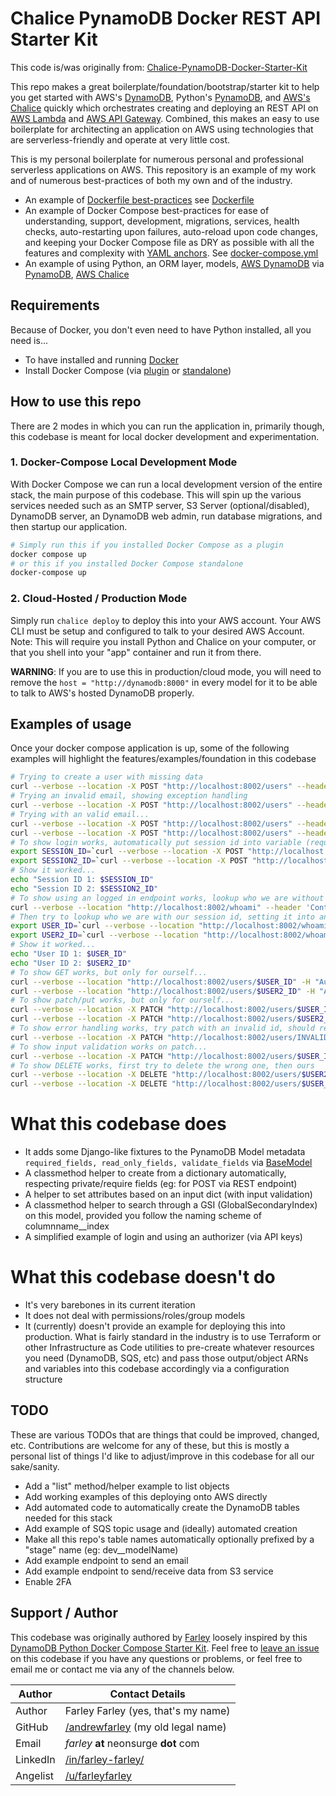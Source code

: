 # Chalice PynamoDB Docker REST API Starter Kit

This code is/was originally from: [Chalice-PynamoDB-Docker-Starter-Kit](https://github.com/DevOps-Nirvana/Chalice-PynamoDB-Docker-Starter-Kit/)

This repo makes a great boilerplate/foundation/bootstrap/starter kit to help you get started with AWS's [DynamoDB](https://aws.amazon.com/dynamodb/), Python's [PynamoDB](https://github.com/pynamodb/PynamoDB/), and [AWS's Chalice](https://github.com/aws/chalice) quickly which orchestrates creating and deploying an REST API on [AWS Lambda](https://aws.amazon.com/lambda/) and [AWS API Gateway](https://aws.amazon.com/api-gateway/).  Combined, this makes an easy to use boilerplate for architecting an application on AWS using technologies that are serverless-friendly and operate at very little cost.

This is my personal boilerplate for numerous personal and professional serverless applications on AWS.  This repository is an example of my work and of numerous best-practices of both my own and of the industry.

 * An example of [Dockerfile best-practices](https://docs.docker.com/develop/develop-images/dockerfile_best-practices/) see [Dockerfile](./Dockerfile)
 * An example of Docker Compose best-practices for ease of understanding, support, development, migrations, services, health checks, auto-restarting upon failures, auto-reload upon code changes, and keeping your Docker Compose file as DRY as possible with all the features and complexity with [YAML anchors](https://www.educative.io/blog/advanced-yaml-syntax-cheatsheet#anchors).  See [docker-compose.yml](./docker-compose.yml)
 * An example of using Python, an ORM layer, models, [AWS DynamoDB](https://aws.amazon.com/dynamodb/) via [PynamoDB](https://github.com/pynamodb/PynamoDB/), [AWS Chalice](https://github.com/aws/chalice)


## Requirements
Because of Docker, you don't even need to have Python installed, all you need is...

* To have installed and running [Docker](https://docs.docker.com/get-docker/)
* Install Docker Compose (via [plugin](https://docs.docker.com/compose/install/#scenario-two-install-the-compose-plugin) or [standalone](https://docs.docker.com/compose/install/other/))


## How to use this repo

There are 2 modes in which you can run the application in, primarily though, this codebase is meant for local docker development and experimentation.

### 1. Docker-Compose Local Development Mode
With Docker Compose we can run a local development version of the entire stack, the main purpose of this codebase.  This will spin up the various services needed such as an SMTP server, S3 Server (optional/disabled), DynamoDB server, an DynamoDB web admin, run database migrations, and then startup our application.

```bash
# Simply run this if you installed Docker Compose as a plugin
docker compose up
# or this if you installed Docker Compose standalone
docker-compose up
```

### 2. Cloud-Hosted / Production Mode
Simply run `chalice deploy` to deploy this into your AWS account.  Your AWS CLI must be setup and configured to talk to your desired AWS Account.  Note: This will require you install Python and Chalice on your computer, or that you shell into your "app" container and run it from there.

**WARNING**: If you are to use this in production/cloud mode, you will need to remove the `host = "http://dynamodb:8000"` in every model for it to be able to talk to AWS's hosted DynamoDB properly.


## Examples of usage
Once your docker compose application is up, some of the following examples will highlight the features/examples/foundation in this codebase

```bash
# Trying to create a user with missing data
curl --verbose --location -X POST "http://localhost:8002/users" --header 'Content-Type: application/json' --data-raw '{"email": "invalid.email.address", "password": "test"}'
# Trying an invalid email, showing exception handling
curl --verbose --location -X POST "http://localhost:8002/users" --header 'Content-Type: application/json' --data-raw '{"email": "invalid.email.address", "password": "test", "name": "tester"}'
# Trying with an valid email...
curl --verbose --location -X POST "http://localhost:8002/users" --header 'Content-Type: application/json' --data-raw '{"email": "user@test.com", "password": "test", "name": "tester"}'
curl --verbose --location -X POST "http://localhost:8002/users" --header 'Content-Type: application/json' --data-raw '{"email": "user2@test.com", "password": "test", "name": "tester"}'
# To show login works, automatically put session id into variable (requires you have jq installed)
export SESSION_ID=`curl --verbose --location -X POST "http://localhost:8002/login" --header 'Content-Type: application/json' --data-raw '{"email": "user@test.com", "password": "test"}' | jq --raw-output .id`
export SESSION2_ID=`curl --verbose --location -X POST "http://localhost:8002/login" --header 'Content-Type: application/json' --data-raw '{"email": "user2@test.com", "password": "test"}' | jq --raw-output .id`
# Show it worked...
echo "Session ID 1: $SESSION_ID"
echo "Session ID 2: $SESSION2_ID"
# To show using an logged in endpoint works, lookup who we are without session id first...
curl --verbose --location "http://localhost:8002/whoami" --header 'Content-Type: application/json'
# Then try to lookup who we are with our session id, setting it into an environment variable with jq
export USER_ID=`curl --verbose --location "http://localhost:8002/whoami" --header 'Content-Type: application/json' -H "Authorization: $SESSION_ID" | jq --raw-output .id`
export USER2_ID=`curl --verbose --location "http://localhost:8002/whoami" --header 'Content-Type: application/json' -H "Authorization: $SESSION2_ID" | jq --raw-output .id`
# Show it worked...
echo "User ID 1: $USER_ID"
echo "User ID 2: $USER2_ID"
# To show GET works, but only for ourself...
curl --verbose --location "http://localhost:8002/users/$USER_ID" -H "Authorization: $SESSION_ID"
curl --verbose --location "http://localhost:8002/users/$USER2_ID" -H "Authorization: $SESSION_ID"
# To show patch/put works, but only for ourself...
curl --verbose --location -X PATCH "http://localhost:8002/users/$USER_ID" -H "Authorization: $SESSION_ID" --header 'Content-Type: application/json' --data-raw '{"email": "new@new.com"}'
curl --verbose --location -X PATCH "http://localhost:8002/users/$USER2_ID" -H "Authorization: $SESSION_ID" --header 'Content-Type: application/json' --data-raw '{"email": "new@new.com"}'
# To show error handling works, try patch with an invalid id, should return FORBIDDEN same as wrong id
curl --verbose --location -X PATCH "http://localhost:8002/users/INVALID_VALUE" -H "Authorization: $SESSION_ID" --header 'Content-Type: application/json' --data-raw '{"email": "new@new.com"}'
# To show input validation works on patch...
curl --verbose --location -X PATCH "http://localhost:8002/users/$USER_ID" -H "Authorization: $SESSION_ID" --header 'Content-Type: application/json' --data-raw '{"email": "INVALID_EMAIL"}'
# To show DELETE works, first try to delete the wrong one, then ours
curl --verbose --location -X DELETE "http://localhost:8002/users/$USER2_ID" -H "Authorization: $SESSION_ID"
curl --verbose --location -X DELETE "http://localhost:8002/users/$USER_ID" -H "Authorization: $SESSION_ID"
```


# What this codebase does
* It adds some Django-like fixtures to the PynamoDB Model metadata `required_fields, read_only_fields, validate_fields` via [BaseModel](https://github.com/DevOps-Nirvana/Chalice-PynamoDB-Docker-Starter-Kit/blob/master/models/BaseModel.py)
* A classmethod helper to create from a dictionary automatically, respecting private/require fields (eg: for POST via REST endpoint)
* A helper to set attributes based on an input dict (with input validation)
* A classmethod helper to search through a GSI (GlobalSecondaryIndex) on this model, provided you follow the naming scheme of columnname__index
* A simplified example of login and using an authorizer (via API keys)


# What this codebase doesn't do
* It's very barebones in its current iteration
* It does not deal with permissions/roles/group models
* It (currently) doesn't provide an example for deploying this into production.  What is fairly standard in the industry is to use Terraform or other Infrastructure as Code utilities to pre-create whatever resources you need (DynamoDB, SQS, etc) and pass those output/object ARNs and variables into this codebase accordingly via a configuration structure


## TODO
These are various TODOs that are things that could be improved, changed, etc.  Contributions are welcome for any of these, but this is mostly a personal list of things I'd like to adjust/improve in this codebase for all our sake/sanity.

* Add a "list" method/helper example to list objects
* Add working examples of this deploying onto AWS directly
* Add automated code to automatically create the DynamoDB tables needed for this stack
* Add example of SQS topic usage and (ideally) automated creation
* Make all this repo's table names automatically optionally prefixed by a "stage" name (eg: dev__modelName)
* Add example endpoint to send an email
* Add example endpoint to send/receive data from S3 service
* Enable 2FA


## Support / Author

This codebase was originally authored by [Farley](https://github.com/andrewfarley/) loosely inspired by this [DynamoDB Python Docker Compose Starter Kit](https://github.com/CT83/DynamoDB-Python-Docker-Compose-Starter-Kit).  Feel free to [leave an issue](https://github.com/DevOps-Nirvana/Chalice-PynamoDB-Docker-Starter-Kit/issues) on this codebase if you have any questions or problems, or feel free to email me or contact me via any of the channels below.

| Author   | Contact Details                                                       |
|----------|-----------------------------------------------------------------------|
| Author   | Farley Farley (yes, that's my name)                                   |
| GitHub   | [/andrewfarley](https://github.com/andrewfarley/) (my old legal name) |
| Email    | _farley_ **at** neonsurge __dot__ com                                 |
| LinkedIn | [/in/farley-farley/](http://linkedin.com/in/farley-farley/)           |
| Angelist | [/u/farleyfarley](http://angel.co/u/farley-farley)                    |

